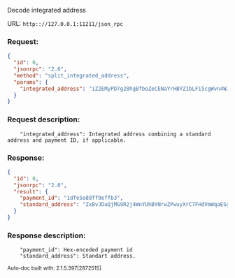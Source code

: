 Decode integrated address

URL: ```http:://127.0.0.1:11211/json_rpc```
### Request: 
```json
{
  "id": 0,
  "jsonrpc": "2.0",
  "method": "split_integrated_address",
  "params": {
    "integrated_address": "iZ2EMyPD7g28hgBfboZeCENaYrHBYZ1bLFi5cgWvn4WJLaxfgs4kqG6cJi9ai2zrXWSCpsvRXit14gKjeijx6YPCLJEv6Fx4rVm1hdAGQFis"
  }
}
```
### Request description: 
```
    "integrated_address": Integrated address combining a standard address and payment ID, if applicable.

```
### Response: 
```json
{
  "id": 0,
  "jsonrpc": "2.0",
  "result": {
    "payment_id": "1dfe5a88ff9effb3",
    "standard_address": "ZxBvJDuQjMG9R2j4WnYUhBYNrwZPwuyXrC7FHdVmWqaESgowDvgfWtiXeNGu8Px9B24pkmjsA39fzSSiEQG1ekB225ZnrMTBp"
  }
}
```
### Response description: 
```
    "payment_id": Hex-encoded payment id
    "standard_address": Standart address.

```
<sub>Auto-doc built with: 2.1.5.397[2872515]</sub>